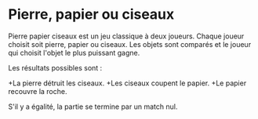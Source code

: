 # Pierre, papier ou ciseaux

Pierre papier ciseaux est un jeu classique à deux joueurs. Chaque joueur choisit soit pierre, papier ou ciseaux. Les objets sont comparés et le joueur qui choisit l'objet le plus puissant gagne.

Les résultats possibles sont :

+La pierre détruit les ciseaux.
+Les ciseaux coupent le papier.
+Le papier recouvre la roche.

S'il y a égalité, la partie se termine par un match nul.
